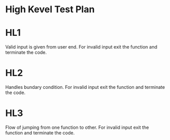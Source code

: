# High Kevel Test Plan

# HL1
Valid input is given from user end. For invalid input exit the function and terminate the code.

# HL2
Handles bundary condition. For invalid input exit the function and terminate the code.

# HL3
Flow of jumping from one function to other. For invalid input exit the function and terminate the code.





